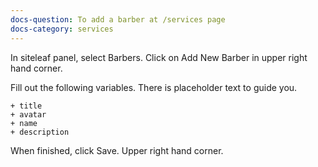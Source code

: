 ```yaml
---
docs-question: To add a barber at /services page
docs-category: services
---
```

In siteleaf panel, select Barbers. Click on Add New Barber in upper right hand corner.

Fill out the following variables.  There is placeholder text to guide you.

    + title
    + avatar
    + name
    + description

When finished, click Save. Upper right hand corner.
